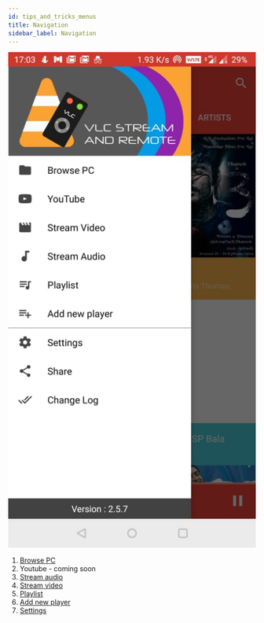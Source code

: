 ```yaml
---
id: tips_and_tricks_menus
title: Navigation
sidebar_label: Navigation
---
```


<div class="row">
  <div class="col">
    <img src="/static/img/tutorial/menus.jpeg" alt="Navigation"/>
  </div>
  <div class="col">
    <ol>
      <li><a href="/vlc-docs/docs/browse_pc">Browse PC</a></li>
      <li>Youtube - coming soon</li>
      <li><a href="/vlc-docs/docs/stream_audio">Stream audio</a></li>
      <li><a href="/vlc-docs/docs/stream_video">Stream video</a></li>
      <li><a href="/vlc-docs/docs/playlist">Playlist</a></li>
      <li><a href="/vlc-docs/docs/add_new_player">Add new player</a></li>
      <li><a href="/vlc-docs/docs/settings">Settings</a>
      </li>
    </ol>
  </div>
</div>